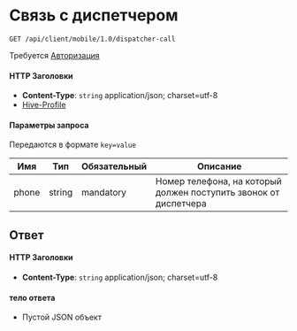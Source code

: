 # Связь с диспетчером

`GET /api/client/mobile/1.0/dispatcher-call`

Требуется [Авторизация](hmac.md)
#### HTTP Заголовки
* **Content-Type**: `string` application/json; charset=utf-8
* [Hive-Profile](http_headers.md)

#### Параметры запроса
Передаются в формате `key=value`

Имя | Тип | Обязательный | Описание 
--- | --- | --- | ---
phone | string | mandatory | Номер телефона, на который должен поступить звонок от диспетчера

## Ответ

#### HTTP Заголовки
* **Content-Type**: `string` application/json; charset=utf-8

#### тело ответа
* Пустой JSON объект

